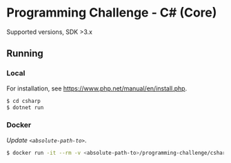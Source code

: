 # Programming Challenge - C# (Core)

Supported versions, SDK >3.x

## Running

### Local

For installation, see https://www.php.net/manual/en/install.php.

```bash
$ cd csharp
$ dotnet run
```

### Docker

*Update `<absolute-path-to>`*.

```bash
$ docker run -it --rm -v <absolute-path-to>/programming-challenge/csharp:/usr/programming-challenge -w /usr/programming-challenge mcr.microsoft.com/dotnet/core/sdk:3.1 dotnet run
```
